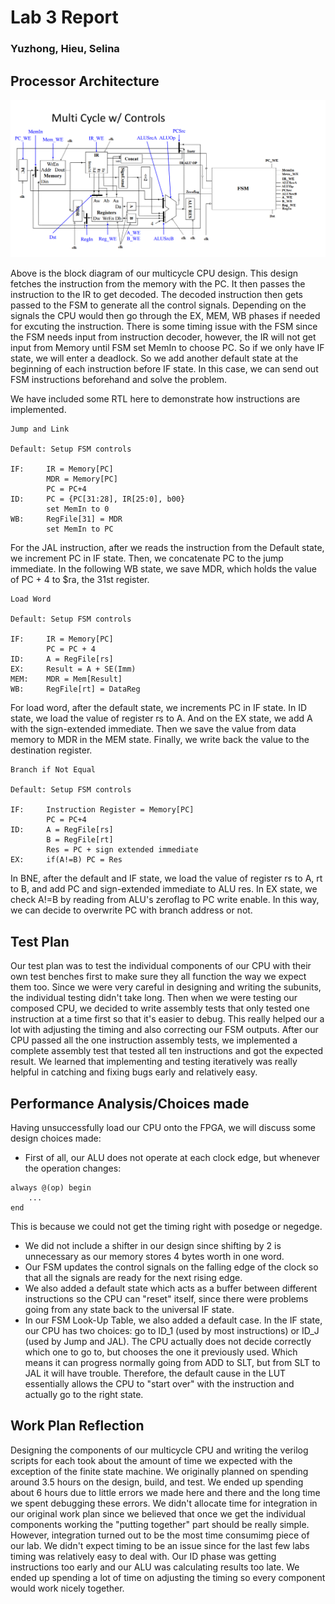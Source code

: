 # Lab 3 Report

### Yuzhong, Hieu, Selina

## Processor Architecture
![Block diagram of the multicycle CPU implementation](https://github.com/YuzhongHuang/CompArch-Lab/blob/master/Lab3/report_segments/BlockDiagram.PNG)

Above is the block diagram of our multicycle CPU design. This design fetches the instruction from the memory with the PC. It then passes the instruction to the IR to get decoded. The decoded instruction then gets passed to the FSM to generate all the control signals. Depending on the signals the CPU would then go through the EX, MEM, WB phases if needed for excuting the instruction. There is some timing issue with the FSM since the FSM needs input from instruction decoder, however, the IR will not get input from Memory until FSM set MemIn to choose PC. So if we only have IF state, we will enter a deadlock. So we add another default state at the beginning of each instruction before IF state. In this case, we can send out FSM instructions beforehand and solve the problem. 

We have included some RTL here to demonstrate how instructions are implemented.
```
Jump and Link

Default: Setup FSM controls

IF:		IR = Memory[PC]
		MDR = Memory[PC]
		PC = PC+4
ID:		PC = {PC[31:28], IR[25:0], b00}
		set MemIn to 0
WB: 	RegFile[31] = MDR
		set MemIn to PC
```
For the JAL instruction, after we reads the instruction from the Default state, we increment PC in IF state. Then, we concatenate PC to the jump immediate. In the following WB state, we save MDR, which holds the value of PC + 4 to $ra, the 31st register.
```
Load Word

Default: Setup FSM controls

IF: 	IR = Memory[PC]
		PC = PC + 4
ID: 	A = RegFile[rs]
EX:		Result = A + SE(Imm)
MEM:	MDR = Mem[Result]
WB:		RegFile[rt] = DataReg
```
For load word, after the default state, we increments PC in IF state. In ID state, we load the value of register rs to A. And on the EX state, we add A with the sign-extended immediate. Then we save the value from data memory to MDR in the MEM state. Finally, we write back the value to the destination register.
```
Branch if Not Equal

Default: Setup FSM controls

IF: 	Instruction Register = Memory[PC] 
		PC = PC+4
ID:		A = RegFile[rs]
		B = RegFile[rt]
		Res = PC + sign extended immediate
EX:		if(A!=B) PC = Res
```
In BNE, after the default and IF state, we load the value of register rs to A, rt to B, and add PC and sign-extended immediate to ALU res. In EX state, we check A!=B by reading from ALU's zeroflag to PC write enable. In this way, we can decide to overwrite PC with branch address or not. 

## Test Plan
Our test plan was to test the individual components of our CPU with their own test benches first to make sure they all function the way we expect them too. Since we were very careful in designing and writing the subunits, the individual testing didn't take long. Then when we were testing our composed CPU, we decided to write assembly tests that only tested one instruction at a time first so that it's easier to debug. This really helped our a lot with adjusting the timing and also correcting our FSM outputs. After our CPU passed all the one instruction assembly tests, we implemented a complete assembly test that tested all ten instructions and got the expected result. We learned that implementing and testing iteratively was really helpful in catching and fixing bugs early and relatively easy.

## Performance Analysis/Choices made
Having unsuccessfully load our CPU onto the FPGA, we will discuss some design choices made:
- First of all, our ALU does not operate at each clock edge, but whenever the operation changes:
```
always @(op) begin
	...
end
```
This is because we could not get the timing right with posedge or negedge.
- We did not include a shifter in our design since shifting by 2 is unnecessary as our memory stores 4 bytes worth in one word.
- Our FSM updates the control signals on the falling edge of the clock so that all the signals are ready for the next rising edge.
- We also added a default state which acts as a buffer between different instructions so the CPU can "reset" itself, since there were problems going from any state back to the universal IF state.
- In our FSM Look-Up Table, we also added a default case. In the IF state, our CPU has two choices: go to ID_1 (used by most instructions) or ID_J (used by Jump and JAL). The CPU actually does not decide correctly which one to go to, but chooses the one it previously used. Which means it can progress normally going from ADD to SLT, but from SLT to JAL it will have trouble. Therefore, the default cause in the LUT essentially allows the CPU to "start over" with the instruction and actually go to the right state.

## Work Plan Reflection

Designing the components of our multicycle CPU and writing the verilog scripts for each took about the amount of time we expected with the exception of the finite state machine. We originally planned on spending around 3.5 hours on the design, build, and test. We ended up spending about 6 hours due to little errors we made here and there and the long time we spent debugging these errors. We didn't allocate time for integration in our original work plan since we believed that once we get the individual components working the "putting together" part should be really simple. However, integration turned out to be the most time consumimg piece of our lab. We didn't expect timing to be an issue since for the last few labs timing was relatively easy to deal with. Our ID phase was getting instructions too early and our ALU was calculating results too late. We ended up spending a lot of time on adjusting the timing so every component would work nicely together.
